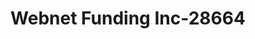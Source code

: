 ---
f_zip-code: 79106
f_state-code: TX
title: Webnet Funding Inc-28664
f_phone: 806-353-7661
f_city-only: Amarillo
f_address: 415 South Western Street Amarillo
f_location-unique-id: '28664'
slug: webnet-funding-inc-28664
updated-on: '2024-05-30T13:46:58.046Z'
created-on: '2024-05-30T13:36:59.803Z'
published-on: '2024-05-30T13:54:32.469Z'
f_city-state: cms/city/amarillo-tx.md
f_company: cms/company/webnet-funding-inc.md
f_state: cms/state/texas.md
layout: '[payday-loan].html'
tags: payday-loan
---